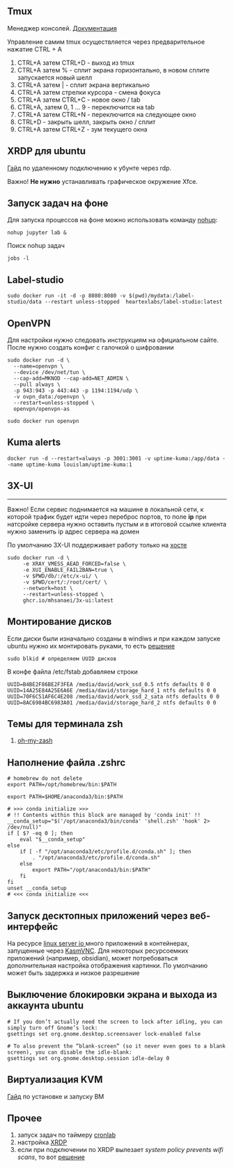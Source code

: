 Tmux
----
Менеджер консолей. [Документация](https://help.ubuntu.ru/wiki/byobu)

Управление самим tmux осуществляется через предварительное нажатие CTRL + A

1) CTRL+A затем CTRL+D - выход из tmux
2) CTRL+A затем % - сплит экрана горизонтально, в новом сплите запускается новый шелл
3) CTRL+A затем | - сплит экрана вертикально
4) CTRL+A  затем стрелки курсора - смена фокуса
5) CTRL+A затем CTRL+C - новое окно / tab
6) CTRL+A, затем 0, 1 ... 9 - переключится на tab
7) CTRL+A затем CTRL+N - переключится на следующее окно
8) CTRL+D - закрыть шелл, закрыть окно / сплит
9) CTRL+A затем  CTRL+Z - зум текущего окна


## XRDP для ubuntu

[Гайд](https://reg.cloud/support/cloud/oblachnyye-servery/ustanovka-programmnogo-obespecheniya/kak-podklyuchitsya-k-ubuntu-iz-windows-s-pomoshchyu-rdp#2) по удаленному подключению к убунте через rdp. 

Важно! **Не нужно** устанавливать графическое окружение Xfce. 

Запуск задач на фоне
--------------------

Для запуска процессов на фоне можно использовать команду [nohup](https://phoenixnap.com/kb/linux-run-command-background):
~~~
nohup jupyter lab &
~~~

Поиск nohup задач
```
jobs -l
```

Label-studio
------------

```
sudo docker run -it -d -p 8080:8080 -v $(pwd)/mydata:/label-studio/data --restart unless-stopped  heartexlabs/label-studio:latest
```

OpenVPN
-------

Для настройки нужно следовать инструкциям на официальном сайте. После нужно создать конфиг с галочкой о шифровании

```
sudo docker run -d \
  --name=openvpn \
  --device /dev/net/tun \
  --cap-add=MKNOD --cap-add=NET_ADMIN \
  --pull always \
  -p 943:943 -p 443:443 -p 1194:1194/udp \
  -v ovpn_data:/openvpn \
  --restart=unless-stopped \
  openvpn/openvpn-as
```

```
sudo docker run openvpn
```

Kuma alerts
----------

```
docker run -d --restart=always -p 3001:3001 -v uptime-kuma:/app/data --name uptime-kuma louislam/uptime-kuma:1
```

## 3X-UI
---------

Важно! Если сервис поднимается на машине в локальной сети, к которой трафик будет идти через переброс портов, то поле **ip** при натсройке сервера нужно оставить пустым и в итоговой ссылке клиента нужно заменить ip адрес сервера на домен

По умолчанию 3X-UI поддерживает работу только на [хосте](https://www.metalnikovg.ru/blog/dvoynoe-tunnelirovanie-trafika-s-pomojyu-paneli-3xui)

```
sudo docker run -d \
	 -e XRAY_VMESS_AEAD_FORCED=false \
	 -e XUI_ENABLE_FAIL2BAN=true \
	 -v $PWD/db/:/etc/x-ui/ \
	 -v $PWD/cert/:/root/cert/ \
	 --network=host \
	 --restart=unless-stopped \
	 ghcr.io/mhsanaei/3x-ui:latest
```


## Монтирование дисков

Если диски были изначально созданы в windiws и при каждом запуске ubuntu нужно их монтировать руками, то есть [решение](https://askubuntu.com/questions/966706/17-10-how-to-auto-mount-drives-on-startup)

```
sudo blkid # определяем UUID дисков
```

В конфе файла /etc/fstab добавляем строки

```
UUID=B4BE2F86BE2F3FEA /media/david/work_ssd_0.5 ntfs defaults 0 0
UUID=14A25E84A25E6A6E /media/david/storage_hard_1 ntfs defaults 0 0
UUID=70F6C51AF6C4E208 /media/david/work_ssd_2_sata ntfs defaults 0 0
UUID=8AC6984BC6983A01 /media/david/storage_hard_2 ntfs defaults 0 0
```


## Темы для терминала zsh
1) [oh-my-zash](https://dev.to/dinhkhai0201/how-to-install-oh-my-zsh-and-zsh-autosuggestions-for-macbook-3f07)

## Наполнение файла .zshrc

```
# homebrew do not delete
export PATH=/opt/homebrew/bin:$PATH

export PATH=$HOME/anaconda3/bin:$PATH

# >>> conda initialize >>>
# !! Contents within this block are managed by 'conda init' !!
__conda_setup="$('/opt/anaconda3/bin/conda' 'shell.zsh' 'hook' 2> /dev/null)"
if [ $? -eq 0 ]; then
    eval "$__conda_setup"
else
    if [ -f "/opt/anaconda3/etc/profile.d/conda.sh" ]; then
        . "/opt/anaconda3/etc/profile.d/conda.sh"
    else
        export PATH="/opt/anaconda3/bin:$PATH"
    fi
fi
unset __conda_setup
# <<< conda initialize <<<
```

## Запуск десктопных приложений через веб-интерфейс

На ресурсе [linux server io ](https://docs.linuxserver.io/images/docker-obsidian/) много приложений в контейнерах, запущенные через [KasmVNC](https://www.kasmweb.com/kasmvnc). Для некоторых ресурсоемких приложений (например, obsidian), может
потребоваться дополнительная настройка отображения картинки. По умолчанию может быть задержка и низкое разрешение

## Выключение блокировки экрана и выхода из аккаунта ubuntu

```
# If you don’t actually need the screen to lock after idling, you can simply turn off Gnome’s lock:
gsettings set org.gnome.desktop.screensaver lock-enabled false

# To also prevent the “blank‐screen” (so it never even goes to a blank screen), you can disable the idle‐blank:
gsettings set org.gnome.desktop.session idle-delay 0
```

## Виртуализация KVM

[Гайд](https://trueconf.ru/blog/baza-znaniy/nastroyka-gipervizora-kvm-na-ubuntu-server?utm_source=google.com&utm_medium=organic&utm_campaign=google.com&utm_referrer=google.com) по установке и запуску ВМ 

Прочее
------

1) запуск задач по таймеру [cronlab](https://askubuntu.com/questions/13730/how-can-i-schedule-a-nightly-reboot)
2) настройка [XRDP](https://serverspace.ru/support/help/how-to-xrdp-ubuntu-20.04/?utm_source=google.com&utm_medium=organic&utm_campaign=google.com&utm_referrer=google.com)
3) если при подключении по XRDP вылезает *system policy prevents wifi scans*, то вот [решение](https://unix.stackexchange.com/questions/782724/newbie-system-policy-prevents-wi-fi-scans)
